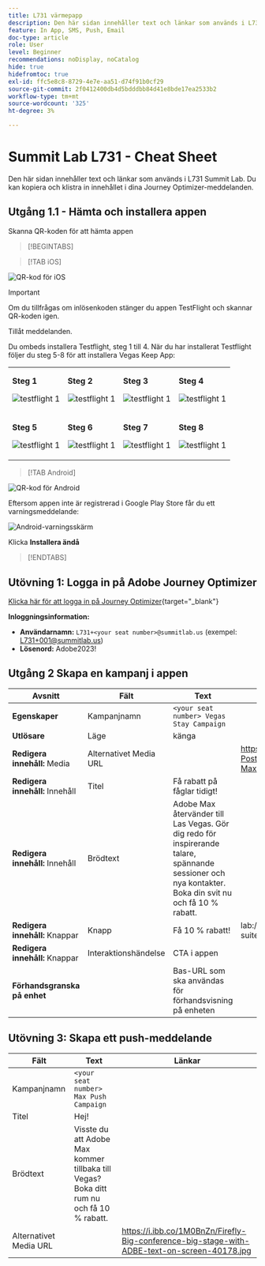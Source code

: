 ```yaml
---
title: L731 värmepapp
description: Den här sidan innehåller text och länkar som används i L731 Summit Lab.
feature: In App, SMS, Push, Email
doc-type: article
role: User
level: Beginner
recommendations: noDisplay, noCatalog
hide: true
hidefromtoc: true
exl-id: ffc5e8c8-8729-4e7e-aa51-d74f91b0cf29
source-git-commit: 2f0412400db4d5bdddbb84d41e8bde17ea2533b2
workflow-type: tm+mt
source-wordcount: '325'
ht-degree: 3%

---
```


# Summit Lab L731 - Cheat Sheet

Den här sidan innehåller text och länkar som används i L731 Summit Lab. Du kan kopiera och klistra in innehållet i dina Journey Optimizer-meddelanden.

## Utgång 1.1 - Hämta och installera appen

Skanna QR-koden för att hämta appen

>[!BEGINTABS]

>[!TAB iOS]

![QR-kod för iOS](/help/assets/lab731-ios-qr-code.png)

>[!IMPORTANT]
>
>Om du tillfrågas om inlösenkoden stänger du appen TestFlight och skannar QR-koden igen.
>
>Tillåt meddelanden.
>

Du ombeds installera Testflight, steg 1 till 4. När du har installerat Testflight följer du steg 5-8 för att installera Vegas Keep App:

<table>
<tr>
</tr>
<tr>
<td>
 <div>
      <p>
      <b>Steg 1 </b>
      <p>
      <a>
        <img alt="testflight 1" src="../assets/l731-ios-install/ios-install-1.png"/>
      </a>
      </div>
  </td>
  <td>
 <div>
      <p>
      <b>Steg 2 </b>
      <p>
      <a>
        <img alt="testflight 1" src="../assets/l731-ios-install/ios-install-2.PNG"/>
      </a>
      </div>
  </td>
  <td>
 <div>
      <p>
      <b>Steg 3 </b>
      <p>
      <a>
        <img alt="testflight 1" src="../assets/l731-ios-install/ios-install-3.PNG"/>
      </a>
      </div>
  </td>
  <td>
 <div>
      <p>
      <b>Steg 4 </b>
      <p>
      <a>
        <img alt="testflight 1" src="../assets/l731-ios-install/ios-install-4.PNG"/>
      </a>
      </div>
  </td>
  </tr>
  <tr>
<td>
 <div>
      <p>
      <b>Steg 5 </b>
      <p>
      <a>
        <img alt="testflight 1" src="../assets/l731-ios-install/ios-install-5.PNG"/>
      </a>
      </div>
  </td>
  <td>
 <div>
      <p>
      <a>
      <b>Steg 6 </b>
      <p>
        <img alt="testflight 1" src="../assets/l731-ios-install/ios-install-6.PNG"/>
      </a>
      </div>
  </td>
  <td>
 <div>
      <p>
      <a>
      <b>Steg 7 </b>
      <p>
        <img alt="testflight 1" src="../assets/l731-ios-install/ios-install-7.PNG"/>
      </a>
      </div>
  </td>
  <td>
 <div>
      <p>
      <a>
      <b>Steg 8 </b>
      <p>
        <img alt="testflight 1" src="../assets/l731-ios-install/ios-install-8.PNG"/>
      </a>
      </div>
  </td>
  </tr>
</table>

>[!TAB Android]

![QR-kod för Android](/help/assets/lab731-android-qr-code.png)

Eftersom appen inte är registrerad i Google Play Store får du ett varningsmeddelande:

![Android-varningsskärm](/help/assets/lab731-install-android.png)

Klicka **Installera ändå**

>[!ENDTABS]

## Utövning 1: Logga in på Adobe Journey Optimizer

[Klicka här för att logga in på Journey Optimizer](https://experience.adobe.com/#/@techmarketingdemos/sname:summit-2023-ajo-lab/journey-optimizer/home){target="_blank"}

**Inloggningsinformation:**

* **Användarnamn:** `L731+<your seat number>@summitlab.us` (exempel: L731+001@summitlab.us)
* **Lösenord:** Adobe2023!


## Utgång 2 Skapa en kampanj i appen

| Avsnitt | Fält | Text | Länkar |
|----|----|----|----|
| **Egenskaper** | Kampanjnamn | `<your seat number> Vegas Stay Campaign` |  |
| **Utlösare** | Läge | känga |  |
| **Redigera innehåll:** Media | Alternativet Media URL |  | https://i.ibb.co/NstLhjW/Firefly-Poster-with-heading-Adobe-Max-84773.jpg |
| **Redigera innehåll:** Innehåll | Titel | Få rabatt på fåglar tidigt! |  |
| **Redigera innehåll:** Innehåll | Brödtext | Adobe Max återvänder till Las Vegas. Gör dig redo för inspirerande talare, spännande sessioner och nya kontakter. Boka din svit nu och få 10 % rabatt. |  |
| **Redigera innehåll:** Knappar | Knapp | Få 10 % rabatt! | lab://booking?suite=presidential&amp;discount=10 |
| **Redigera innehåll:** Knappar | Interaktionshändelse | CTA i appen |  |
| **Förhandsgranska på enhet** |  | Bas-URL som ska användas för förhandsvisning på enheten |  | **iOS:** lab:// <br>**Android**: https://lab |

## Utövning 3: Skapa ett push-meddelande

| Fält | Text | Länkar |
|----|----|----|
| Kampanjnamn | `<your seat number> Max Push Campaign` |  |
| Titel | Hej! |  |
| Brödtext | Visste du att Adobe Max kommer tillbaka till Vegas? Boka ditt rum nu och få 10 % rabatt. |  |
| Alternativet Media URL |  | https://i.ibb.co/1M0BnZn/Firefly-Big-conference-big-stage-with-ADBE-text-on-screen-40178.jpg |
